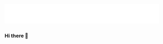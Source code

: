 <h1 align="center">
  <img src="https://raw.githubusercontent.com/iCloudBMX/iCloudBMX/master/name.svg" alt="Khondamir Abdukhoshimov" />
</h1>

### Hi there 👋

<!--
**iCloudBMX/iCloudBMX** is a ✨ _special_ ✨ repository because its `README.md` (this file) appears on your GitHub profile.

Here are some ideas to get you started:

- 🔭 I’m currently working on ...
- 🌱 I’m currently learning ...
- 👯 I’m looking to collaborate on ...
- 🤔 I’m looking for help with ...
- 💬 Ask me about ...
- 📫 How to reach me: ...
- 😄 Pronouns: ...
- ⚡ Fun fact: ...
-->
